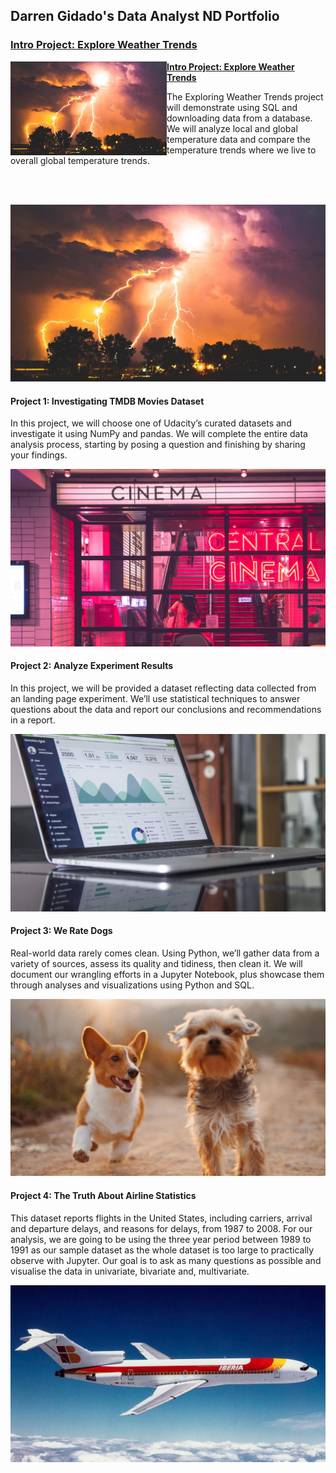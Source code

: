 ## Darren Gidado's Data Analyst ND Portfolio

### [Intro Project: Explore Weather Trends](https://github.com/ags911/udacity-dand/blob/main/Project%200%20-%20Explore%20Weather%20Trends/Project%200%20-%20Exploring%20Weather%20Trends.ipynb)

<img align="left" width="250" height="150" img src="images/output_2_0.png"> **[Intro Project: Explore Weather Trends](https://www.kaggle.com/richieone13/1-churn-notebook-eda)**

The Exploring Weather Trends project will demonstrate using SQL and downloading data from a database. We will analyze local and global temperature data and compare the temperature trends where we live to overall global temperature trends.

<br></br>

![png](images/output_2_0.png)

#### Project 1: Investigating TMDB Movies Dataset

In this project, we will choose one of Udacity’s curated datasets and investigate it using NumPy and pandas. We will complete the entire data analysis process, starting by posing a question and finishing by sharing your findings.

![png](images/output_4_0.png)

#### Project 2: Analyze Experiment Results

In this project, we will be provided a dataset reflecting data collected from an landing page experiment. We’ll use statistical techniques to answer questions about the data and report our conclusions and recommendations in a report.

![png](images/output_6_0.png)

#### Project 3: We Rate Dogs

Real-world data rarely comes clean. Using Python, we’ll gather data from a variety of sources, assess its quality and tidiness, then clean it. We will document our wrangling efforts in a Jupyter Notebook, plus showcase them through analyses and visualizations using Python and SQL.

![png](images/output_8_0.png)

#### Project 4: The Truth About Airline Statistics

This dataset reports flights in the United States, including carriers, arrival and departure delays, and reasons for delays, from 1987 to 2008. For our analysis, we are going to be using the three year period between 1989 to 1991 as our sample dataset as the whole dataset is too large to practically observe with Jupyter. Our goal is to ask as many questions as possible and visualise the data in univariate, bivariate and, multivariate.

![png](images/output_10_0.png)
